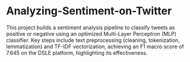 # Analyzing-Sentiment-on-Twitter
This project builds a sentiment analysis pipeline to classify tweets as positive or negative using an optimized Multi-Layer Perceptron (MLP) classifier. Key steps include text preprocessing (cleaning, tokenization, lemmatization) and TF-IDF vectorization, achieving an F1 macro score of 7.645 on the DSLE platform, highlighting its effectiveness.
